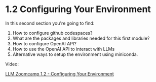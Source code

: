 # 1.2 Configuring Your Environment

In this second section you're going to find:

1. How to configure github codespaces?
2. What are the packages and libraries needed for this first module?
3. How to configure OpenAI API?
4. How to use the OpenAI API to interact with LLMs
5. Alternative ways to setup the environment using miniconda.

Video: 

[LLM Zoomcamp 1.2 - Configuring Your Environment](https://www.youtube.com/watch?v=ozCpmkbJNJE&list=PL3MmuxUbc_hIB4fSqLy_0AfTjVLpgjV3R&index=2)